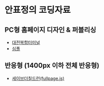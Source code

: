 # 안표정의 코딩자료
## PC형 홈페이지 디자인 & 퍼블리싱
- <a href="https://ahnpyojeong.github.io/code/djbus/index.html" target="_blank">대전복합터미널</a>
- <a href="https://ahnpyojeong.github.io/code/simpol_0808/index.html" target="_blank">심폴</a>
## 반응형 (1400px 이하 전체 반응형)
- <a href="https://ahnpyojeong.github.io/code/children_1018/index.html" target="_blank">세이브더칠드런(fullpage.js)</a>
